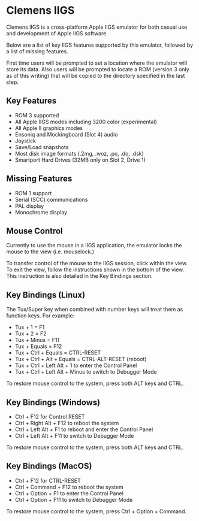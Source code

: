 # Clemens IIGS

Clemens IIGS is a cross-platform Apple IIGS emulator for both casual use and development of Apple IIGS software.

Below are a list of key IIGS features supported by this emulator, followed by a list of missing features.

First time users will be prompted to set a location where the emulator will store its data.  Also users will be prompted to locate a ROM (version 3 only as of this writing) that will be copied to the directory specified in the last step.

## Key Features

* ROM 3 supported
* All Apple IIGS modes including 3200 color (experimental)
* All Apple II graphics modes
* Ensoniq and Mockingboard (Slot 4) audio
* Joystick
* Save/Load snapshots
* Most disk image formats (.2mg, .woz, .po, .do, .dsk)
* Smartport Hard Drives (32MB only on Slot 2, Drive 1)

## Missing Features

* ROM 1 support
* Serial (SCC) communications
* PAL display
* Monochrome display

## Mouse Control

Currently to use the mouse in a IIGS application, the emulator locks the mouse to the view (i.e. mouselock.)

To transfer control of the mouse to the IIGS session, click within the view.  To exit the view, follow the instructions shown in the bottom of the view.  This instruction is also detailed in the Key Bindings section.

## Key Bindings (Linux)

The Tux/Super key when combined with number keys will treat them as function keys.  For example:

- Tux + 1 = F1
- Tux + 2 = F2
- Tux + Minus = F11
- Tux + Equals = F12
- Tux + Ctrl + Equals = CTRL-RESET
- Tux + Ctrl + Alt + Equals = CTRL-ALT-RESET (reboot)
- Tux + Ctrl + Left Alt + 1 to enter the Control Panel
- Tux + Ctrl + Left Alt + Minus to switch to Debugger Mode

To restore mouse control to the system, press both ALT keys and CTRL.

## Key Bindings (Windows)

- Ctrl + F12 for Control RESET
- Ctrl + Right Alt + F12 to reboot the system
- Ctrl + Left Alt + F1 to reboot and enter the Control Panel
- Ctrl + Left Alt + F11 to switch to Debugger Mode

To restore mouse control to the system, press both ALT keys and CTRL.

## Key Bindings (MacOS)

- Ctrl + F12 for CTRL-RESET
- Ctrl + Command + F12 to reboot the system
- Ctrl + Option + F1 to enter the Control Panel
- Ctrl + Option + F11 to switch to Debugger Mode

To restore mouse control to the system, press Ctrl + Option + Command.

